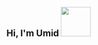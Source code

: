 ## Hi, I'm Umid <img src="https://media1.giphy.com/media/v1.Y2lkPTc5MGI3NjExZm96eDU1bHFmNnB5bWJ2MWkwemU4NzV1YWo4NHdpd2dqcDhoYTA1NCZlcD12MV9pbnRlcm5hbF9naWZfYnlfaWQmY3Q9Zw/dzaUX7CAG0Ihi/giphy.webp" width="70px">
